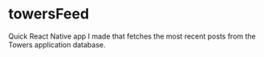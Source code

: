 # towersFeed

Quick React Native app I made that fetches the most recent posts from the Towers application database.
